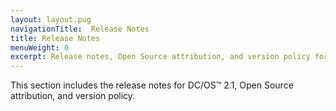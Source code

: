 ```yaml
---
layout: layout.pug
navigationTitle:  Release Notes
title: Release Notes
menuWeight: 0
excerpt: Release notes, Open Source attribution, and version policy for DC/OS 2.2
---
```


This section includes the release notes for DC/OS&trade; 2.1, Open Source attribution, and version policy.
